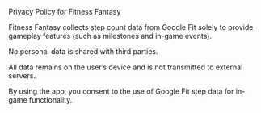 Privacy Policy for Fitness Fantasy

Fitness Fantasy collects step count data from Google Fit solely to provide gameplay features (such as milestones and in-game events).

No personal data is shared with third parties.

All data remains on the user’s device and is not transmitted to external servers.

By using the app, you consent to the use of Google Fit step data for in-game functionality.
